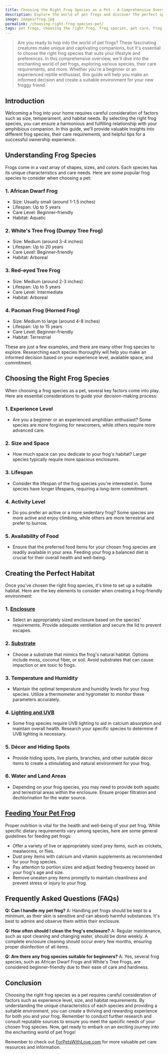 ```yaml
---
title: Choosing the Right Frog Species as a Pet - A Comprehensive Overview
description: Explore the world of pet frogs and discover the perfect species for your home. This comprehensive guide covers everything you need to know about choosing the right frog as a pet. From habitat requirements to feeding habits and more, we've got you covered!
image: images/frog.jpg
permalink: /choosing-right-frog-species-pet/
tags: pet frogs, choosing the right frog, frog species, pet care, frog habitats
---
```



> Are you ready to hop into the world of pet frogs? These fascinating creatures make unique and captivating companions, but it's essential to choose the right frog species that suits your lifestyle and preferences. In this comprehensive overview, we'll dive into the enchanting world of pet frogs, exploring various species, their care requirements, and more. Whether you're a beginner or an experienced reptile enthusiast, this guide will help you make an informed decision and create a suitable environment for your new froggy friend.

## Introduction

Welcoming a frog into your home requires careful consideration of factors such as size, temperament, and habitat needs. By selecting the right frog species, you can ensure a harmonious and fulfilling relationship with your amphibious companion. In this guide, we'll provide valuable insights into different frog species, their care requirements, and helpful tips for a successful ownership experience.

## Understanding Frog Species

Frogs come in a vast array of shapes, sizes, and colors. Each species has its unique characteristics and care needs. Here are some popular frog species to consider when choosing a pet:

### 1. African Dwarf Frog
- Size: Usually small (around 1-1.5 inches)
- Lifespan: Up to 5 years
- Care Level: Beginner-friendly
- Habitat: Aquatic

### 2. White's Tree Frog (Dumpy Tree Frog)
- Size: Medium (around 3-4 inches)
- Lifespan: Up to 20 years
- Care Level: Beginner-friendly
- Habitat: Arboreal

### 3. Red-eyed Tree Frog
- Size: Medium (around 2-3 inches)
- Lifespan: Up to 5 years
- Care Level: Intermediate
- Habitat: Arboreal

### 4. Pacman Frog (Horned Frog)
- Size: Medium to large (around 4-8 inches)
- Lifespan: Up to 15 years
- Care Level: Beginner-friendly
- Habitat: Terrestrial

These are just a few examples, and there are many other frog species to explore. Researching each species thoroughly will help you make an informed decision based on your experience level, available space, and commitment.

## Choosing the Right Frog Species

When choosing a frog species as a pet, several key factors come into play. Here are essential considerations to guide your decision-making process:

### 1. Experience Level
- Are you a beginner or an experienced amphibian enthusiast? Some species are more forgiving for newcomers, while others require more advanced care.

### 2. Size and Space
- How much space can you dedicate to your frog's habitat? Larger species typically require more spacious enclosures.

### 3. Lifespan
- Consider the lifespan of the frog species you're interested in. Some species have longer lifespans, requiring a long-term commitment.

### 4. Activity Level
- Do you prefer an active or a more sedentary frog? Some species are more active and enjoy climbing, while others are more terrestrial and prefer to burrow.

### 5. Availability of Food
- Ensure that the preferred food items for your chosen frog species are readily available in your area. Feeding your frog a balanced diet is crucial for their overall health and well-being.

## Creating the Perfect Habitat

Once you've chosen the right frog species, it's time to set up a suitable habitat. Here are the key elements to consider when creating a frog-friendly environment:

### 1. [Enclosure](https://www.amazon.com/s?k=frog+enclosure&crid=1BUPTWQQ4IJT7&sprefix=frog+enclosur%2Caps%2C266&linkCode=ll2&tag=forpetswith01-20&linkId=5e73800a5b1bec5dcb78efa49afcacd3&language=en_US&ref_=as_li_ss_tl)
- Select an appropriately sized enclosure based on the species' requirements. Provide adequate ventilation and secure the lid to prevent escapes.

### 2. [Substrate](https://www.amazon.com/s?k=frog+substrate&crid=QI00Q3ANZYHE&sprefix=frog+substrate%2Caps%2C215&linkCode=ll2&tag=forpetswith01-20&linkId=d52cea94b11d4f49aec70004f4e62a58&language=en_US&ref_=as_li_ss_tl)
- Choose a substrate that mimics the frog's natural habitat. Options include moss, coconut fiber, or soil. Avoid substrates that can cause impaction or are toxic to frogs.

### 3. Temperature and Humidity
- Maintain the optimal temperature and humidity levels for your frog species. Utilize a thermometer and hygrometer to monitor these parameters accurately.

### 4. [Lighting and UVB](https://forpetswithlove.com/best-selling-reptile-heating-lighting-products/)
- Some frog species require UVB lighting to aid in calcium absorption and maintain overall health. Research your specific species to determine if UVB lighting is necessary.

### 5. Décor and Hiding Spots
- Provide hiding spots, live plants, branches, and other suitable décor items to create a stimulating and natural environment for your frog.

### 6. Water and Land Areas
- Depending on your frog species, you may need to provide both aquatic and terrestrial areas within the enclosure. Ensure proper filtration and dechlorination for the water source.

## [Feeding Your Pet Frog](https://www.amazon.com/s?k=frog+food&crid=2RW6JUH7L4ZMA&sprefix=frog+food%2Caps%2C220&linkCode=ll2&tag=forpetswith01-20&linkId=b9bfa267cd898a6e4c21f4be199b8ccc&language=en_US&ref_=as_li_ss_tl)

Proper nutrition is vital for the health and well-being of your pet frog. While specific dietary requirements vary among species, here are some general guidelines for feeding pet frogs:

- Offer a variety of live or appropriately sized prey items, such as crickets, mealworms, or flies.
- Dust prey items with calcium and vitamin supplements as recommended for your frog species.
- Pay attention to portion sizes and adjust feeding frequency based on your frog's age and size.
- Remove uneaten prey items promptly to maintain cleanliness and prevent stress or injury to your frog.

## Frequently Asked Questions (FAQs)

**Q: Can I handle my pet frog?**
A: Handling pet frogs should be kept to a minimum, as their skin is sensitive and can absorb harmful substances. It's best to admire and observe them within their enclosure.

**Q: How often should I clean the frog's enclosure?**
A: Regular maintenance, such as spot cleaning and changing water, should be done weekly. A complete enclosure cleaning should occur every few months, ensuring proper disinfection of all items.

**Q: Are there any frog species suitable for beginners?**
A: Yes, several frog species, such as African Dwarf Frogs and White's Tree Frogs, are considered beginner-friendly due to their ease of care and hardiness.

## Conclusion

Choosing the right frog species as a pet requires careful consideration of factors such as experience level, size, and habitat requirements. By understanding the unique characteristics of each species and providing a suitable environment, you can create a thriving and rewarding experience for both you and your frog. Remember to conduct further research and consult reputable sources to ensure you meet the specific needs of your chosen frog species. Now, get ready to embark on an exciting journey into the enchanting world of pet frogs!

Remember to check out [ForPetsWithLove.com](https://forpetswithlove.com/) for more valuable pet care resources and information.

